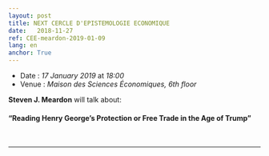 ```yaml
---
layout: post
title: NEXT CERCLE D'EPISTEMOLOGIE ECONOMIQUE
date:   2018-11-27
ref: CEE-meardon-2019-01-09
lang: en
anchor: True
---
```


* Date : *17 January 2019* at *18:00*
* Venue : *Maison des Sciences Économiques, 6th floor*

**Steven J. Meardon** will talk about: 
#### **“Reading Henry George’s Protection or Free Trade in the Age of Trump”** 
<br>
<hr />
